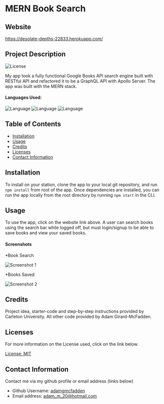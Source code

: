 # MERN Book Search

## Website

 https://desolate-depths-22833.herokuapp.com/
 
 ## Project Description

![License](https://img.shields.io/badge/License-MIT-yellow.svg "License Badge")

My app took a fully functional Google Books API search engine built with RESTful API and refactored it to be a GraphQL API with Apollo Server. The app was built with the MERN stack. 

#### Languages Used: 

![Language](https://img.shields.io/badge/HTML-green.svg "Language Badge")
![Language](https://img.shields.io/badge/CSS-blue.svg "Language Badge")
![Language](https://img.shields.io/badge/JavaScript-red.svg "Language Badge")

## Table of Contents

- [Installation](#installation)
- [Usage](#usage)
- [Credits](#credits)
- [Licenses](#licenses)
- [Contact Information](#contact-information)

## Installation

To install on your station, clone the app to your local git repository, and run `npm install` from root of the app. Once dependencies are installed, you can run the app locally from the root directory by running `npm start` in the CLI.

## Usage

To use the app, click on the website link above. A user can search books using the search bar while logged off, but must login/signup to be able to save books and view your saved books.

#### Screenshots 

*Book Search

![Screenshot 1](https://user-images.githubusercontent.com/83710803/137382095-d9092324-65d6-4260-8f75-b7e80205f933.png)

*Books Saved

![Screenshot 2](https://user-images.githubusercontent.com/83710803/137380955-2f9cd83d-2bc8-4993-b43b-fbc0750b3710.png)

## Credits
Project idea, starter-code and step-by-step instructions provided by Carleton University. All other code provided by Adam Girard-McFadden.

## Licenses

For more information on the License used, click on the link below.

[License: MIT](https://choosealicense.com/licenses/mit/)

## Contact Information

Contact me via my github profile or email address (links below)

- Github Username: [adamgmcfadden](https://github.com/adamgmcfadden)
- Email address: adam_m_20@hotmail.com


